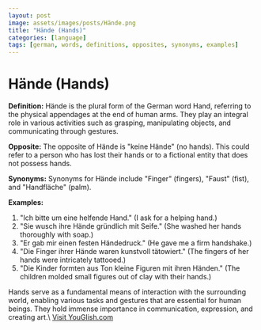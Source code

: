 ```yaml
---
layout: post
image: assets/images/posts/Hände.png
title: "Hände (Hands)"
categories: [language]
tags: [german, words, definitions, opposites, synonyms, examples]
---
```


# Hände (Hands)

**Definition:** Hände is the plural form of the German word Hand, referring to the physical appendages at the end of human arms. They play an integral role in various activities such as grasping, manipulating objects, and communicating through gestures.

**Opposite:** The opposite of Hände is "keine Hände" (no hands). This could refer to a person who has lost their hands or to a fictional entity that does not possess hands.

**Synonyms:** Synonyms for Hände include "Finger" (fingers), "Faust" (fist), and "Handfläche" (palm).

**Examples:**

1. "Ich bitte um eine helfende Hand." (I ask for a helping hand.)
2. "Sie wusch ihre Hände gründlich mit Seife." (She washed her hands thoroughly with soap.)
3. "Er gab mir einen festen Händedruck." (He gave me a firm handshake.)
4. "Die Finger ihrer Hände waren kunstvoll tätowiert." (The fingers of her hands were intricately tattooed.)
5. "Die Kinder formten aus Ton kleine Figuren mit ihren Händen." (The children molded small figures out of clay with their hands.)

Hands serve as a fundamental means of interaction with the surrounding world, enabling various tasks and gestures that are essential for human beings. They hold immense importance in communication, expression, and creating art.\ <a id="yg-widget-0" class="youglish-widget" data-query="Hände" data-lang="german" data-components="8412" data-auto-start="0" data-bkg-color="theme_light" data-title="How%20to%20pronounce%20Hände%20in%20German"  rel="nofollow" href="https://youglish.com">Visit YouGlish.com</a><script async src="https://youglish.com/public/emb/widget.js" charset="utf-8"></script>